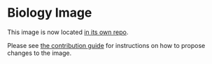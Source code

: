 # Biology Image

This image is now located [in its own repo](https://github.com/berkeley-dsep-infra/biology-user-image).

Please see [the contribution guide](https://github.com/berkeley-dsep-infra/biology-user-image/blob/main/CONTRIBUTING.md) for instructions on how to propose changes to the image.
